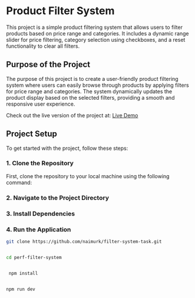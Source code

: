 # Product Filter System

This project is a simple product filtering system that allows users to filter products based on price range and categories. It includes a dynamic range slider for price filtering, category selection using checkboxes, and a reset functionality to clear all filters.

## Purpose of the Project

The purpose of this project is to create a user-friendly product filtering system where users can easily browse through products by applying filters for price range and categories. The system dynamically updates the product display based on the selected filters, providing a smooth and responsive user experience.


Check out the live version of the project at: [Live Demo](https://fluffy-donut-0be09b.netlify.app/)


## Project Setup

To get started with the project, follow these steps:

### 1. Clone the Repository

First, clone the repository to your local machine using the following command:

### 2. Navigate to the Project Directory

### 3. Install Dependencies

### 4. Run the Application

```bash
git clone https://github.com/naimurk/filter-system-task.git


cd perf-filter-system


 npm install


npm run dev
```


